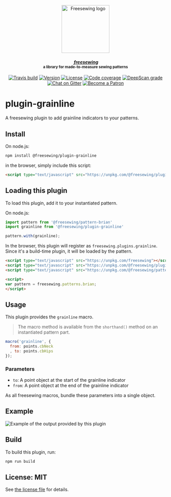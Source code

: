 <p align="center">
  <a title="Go to freesewing.org" href="https://freesewing.org/"><img src="https://freesewing.org/img/logo/black.svg" align="center" width="150px" alt="Freesewing logo"/></a>
</p>
<h4 align="center"><em>&nbsp;<a title="Go to freesewing.org" href="https://freesewing.org/">freesewing</a></em>
<br><sup>a library for made-to-measure sewing patterns</sup>
</h4>
<p align="center">
  <a href="https://travis-ci.org/freesewing/plugin-grainline"><img src="https://badgen.net/travis/freesewing/plugin-grainline/master" alt="Travis build"></a>
  <a href="https://www.npmjs.com/package/@freesewing/plugin-grainline"><img src="https://badgen.net/npm/v/@freesewing/plugin-grainline" alt="Version"></a>
  <a href="https://www.npmjs.com/package/@freesewing/plugin-grainline"><img src="https://badgen.net/npm/license/@freesewing/plugin-grainline" alt="License"></a>
  <a href="https://codecov.io/gh/freesewing/plugin-grainline"><img src="https://badgen.net/codecov/c/github/freesewing/plugin-grainline/master" alt="Code coverage"></a>
  <a href="https://deepscan.io/dashboard#view=project&pid=3254&bid=27564"><img src="https://deepscan.io/api/projects/3254/branches/27564/badge/grade.svg" alt="DeepScan grade"></a>
  <a href="https://gitter.im/freesewing/freesewing"><img src="https://badgen.net/badge/chat/on%20Gitter/cyan" alt="Chat on Gitter"></a>
  <a href="https://freesewing.org/patrons/join"><img src="https://badgen.net/badge/become/a%20Patron/FF5B77" alt="Become a Patron"></a>
</p>


# plugin-grainline

A freesewing plugin to add grainline indicators to your patterns.

## Install

On node.js:

```sh
npm install @freesewing/plugin-grainline
```

in the browser, simply include this script:

```html
<script type="text/javascript" src="https://unpkg.com/@freesewing/plugin-grainline"></script>
```

## Loading this plugin

To load this plugin, add it to your instantiated pattern.

On node.js:

```js
import pattern from '@freesewing/pattern-brian'
import grainline from '@freesewing/plugin-grainline'

pattern.with(grainline);
```

In the browser, this plugin will register as `freesewing.plugins.grainline`.
Since it's a build-time plugin, it will be loaded by the pattern.

```html
<script type="text/javascript" src="https://unpkg.com/freesewing"></script>
<script type="text/javascript" src="https://unpkg.com/@freesewing/plugin-grainline"></script>
<script type="text/javascript" src="https://unpkg.com/@freesewing/pattern-brian"></script>

<script>
var pattern = freesewing.patterns.brian;
</script>
```

## Usage

This plugin provides the `grainline` macro.

> The macro method is available from the `shorthand()` method on an instantiated pattern part.

```js
macro('grainline', {
  from: points.cbNeck
  , to: points.cbHips
});
  ```

### Parameters

 - `to`: A point object at the start of the grainline indicator
 - `from`: A point object at the end of the grainline indicator
        
As all freesewing macros, bundle these parameters into a single object.

## Example

![Example of the output provided by this plugin](https://github.com/freesewing/plugin-grainline/raw/master/img/example.png)


## Build

To build this plugin, run:

```sh
npm run build
```

## License: MIT

See [the license file](https://github.com/freesewing/plugin-theme/blob/master/LICENSE)
for details.
